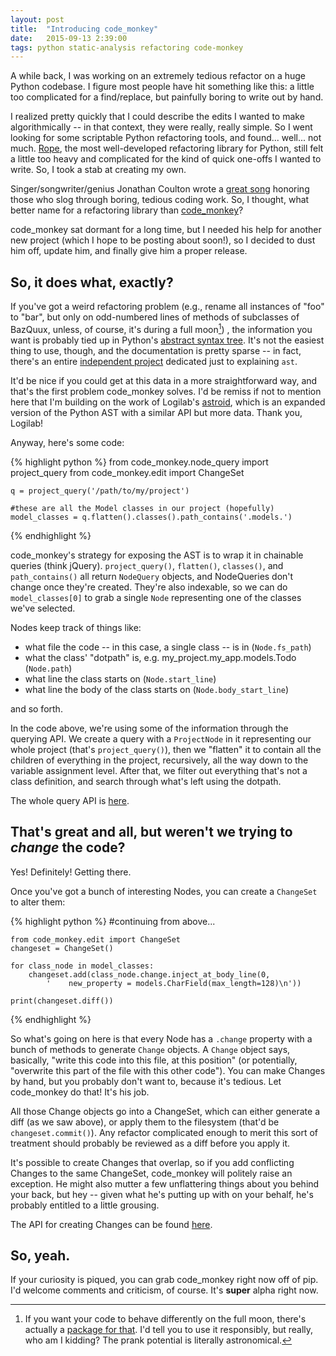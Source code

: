 ```yaml
---
layout: post
title:  "Introducing code_monkey"
date:   2015-09-13 2:39:00
tags: python static-analysis refactoring code-monkey
---
```


A while back, I was working on an extremely tedious refactor on a huge Python codebase. I figure most people have hit something like this: a little too complicated for a find/replace, but painfully boring to write out by hand.

I realized pretty quickly that I could describe the edits I wanted to make algorithmically -- in that context, they were really, really simple. So I went looking for some scriptable Python refactoring tools, and found... well... not much. [Rope](https://github.com/python-rope/rope), the most well-developed refactoring library for Python, still felt a little too heavy and complicated for the kind of quick one-offs I wanted to write. So, I took a stab at creating my own.

Singer/songwriter/genius Jonathan Coulton wrote a [great song](https://www.youtube.com/watch?v=v4Wy7gRGgeA) honoring those who slog through boring, tedious coding work. So, I thought, what better name for a refactoring library than [code_monkey](https://github.com/ForSpareParts/code_monkey)?

<!-- more -->

code_monkey sat dormant for a long time, but I needed his help for another new project (which I hope to be posting about soon!), so I decided to dust him off, update him, and finally give him a proper release.

So, it does what, exactly?
--------------------------

If you've got a weird refactoring problem (e.g., rename all instances of "foo" to "bar", but only on odd-numbered lines of methods of subclasses of BazQuux, unless, of course, it's during a full moon[^1]) , the information you want is probably tied up in Python's [abstract syntax tree](https://docs.python.org/2/library/ast.html). It's not the easiest thing to use, though, and the documentation is pretty sparse -- in fact, there's an entire [independent project](https://greentreesnakes.readthedocs.org/en/latest/) dedicated just to explaining `ast`.

It'd be nice if you could get at this data in a more straightforward way, and that's the first problem code_monkey solves. I'd be remiss if not to mention here that I'm building on the work of Logilab's [astroid](http://www.astroid.org/), which is an expanded version of the Python AST with a similar API but more data. Thank you, Logilab!

Anyway, here's some code:

{% highlight python %}
    from code_monkey.node_query import project_query
    from code_monkey.edit import ChangeSet

    q = project_query('/path/to/my/project')
    
    #these are all the Model classes in our project (hopefully)
    model_classes = q.flatten().classes().path_contains('.models.')
{% endhighlight %}


code_monkey's strategy for exposing the AST is to wrap it in chainable queries (think jQuery). `project_query()`, `flatten()`, `classes()`, and `path_contains()` all return `NodeQuery` objects, and NodeQueries don't change once they're created. They're also indexable, so we can do `model_classes[0]` to grab a single `Node` representing one of the classes we've selected.

Nodes keep track of things like:

* what file the code -- in this case, a single class -- is in (`Node.fs_path`)
* what the class' "dotpath" is, e.g. my_project.my_app.models.Todo (`Node.path`)
* what line the class starts on (`Node.start_line`)
* what line the body of the class starts on (`Node.body_start_line`)

and so forth.

In the code above, we're using some of the information through the querying API. We create a query with a `ProjectNode` in it representing our whole project (that's `project_query()`), then we "flatten" it to contain all the children of everything in the project, recursively, all the way down to the variable assignment level. After that, we filter out everything that's not a class definition, and search through what's left using the dotpath.

The whole query API is [here](http://code-monkey.readthedocs.org/en/latest/querying.html).

That's great and all, but weren't we trying to *change* the code?
-----------------------------------------------------------------

Yes! Definitely! Getting there.

Once you've got a bunch of interesting Nodes, you can create a `ChangeSet` to alter them:

{% highlight python %}
    #continuing from above...

    from code_monkey.edit import ChangeSet
    changeset = ChangeSet()
    
    for class_node in model_classes:
        changeset.add(class_node.change.inject_at_body_line(0,
            '    new_property = models.CharField(max_length=128)\n'))
    
    print(changeset.diff())
{% endhighlight %}

So what's going on here is that every Node has a `.change` property with a bunch of methods to generate `Change` objects. A `Change` object says, basically, "write this code into this file, at this position" (or potentially, "overwrite this part of the file with this other code"). You can make Changes by hand, but you probably don't want to, because it's tedious. Let code_monkey do that! It's his job.

All those Change objects go into a ChangeSet, which can either generate a diff (as we saw above), or apply them to the filesystem (that'd be `changeset.commit()`). Any refactor complicated enough to merit this sort of treatment should probably be reviewed as a diff before you apply it.

It's possible to create Changes that overlap, so if you add conflicting Changes to the same ChangeSet, code_monkey will politely raise an exception. He might also mutter a few unflattering things about you behind your back, but hey -- given what he's putting up with on your behalf, he's probably entitled to a little grousing.

The API for creating Changes can be found [here](http://code-monkey.readthedocs.org/en/latest/editing.html).

So, yeah.
---------

If your curiosity is piqued, you can grab code_monkey right now off of pip. I'd welcome comments and criticism, of course. It's **super** alpha right now.


[^1]: If you want your code to behave differently on the full moon, there's actually a [package for that](https://pypi.python.org/pypi/astral/0.7.4). I'd tell you to use it responsibly, but really, who am I kidding? The prank potential is literally astronomical.
